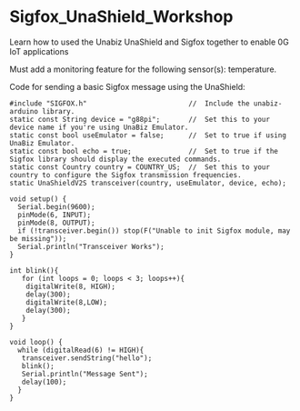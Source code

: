 # Sigfox_UnaShield_Workshop
Learn how to used the Unabiz UnaShield and Sigfox together to enable 0G IoT applications

Must add a monitoring feature for the following sensor(s): temperature.


Code for sending a basic Sigfox message using the UnaShield:

```
#include "SIGFOX.h"                         //  Include the unabiz-arduino library.
static const String device = "g88pi";       //  Set this to your device name if you're using UnaBiz Emulator.
static const bool useEmulator = false;      //  Set to true if using UnaBiz Emulator.
static const bool echo = true;              //  Set to true if the Sigfox library should display the executed commands.
static const Country country = COUNTRY_US;  //  Set this to your country to configure the Sigfox transmission frequencies.
static UnaShieldV2S transceiver(country, useEmulator, device, echo);

void setup() {
  Serial.begin(9600);
  pinMode(6, INPUT);   
  pinMode(8, OUTPUT);
  if (!transceiver.begin()) stop(F("Unable to init Sigfox module, may be missing"));
  Serial.println("Transceiver Works");
}

int blink(){
   for (int loops = 0; loops < 3; loops++){
    digitalWrite(8, HIGH);
    delay(300);
    digitalWrite(8,LOW);
    delay(300);
   }
}

void loop() {
  while (digitalRead(6) != HIGH){
   transceiver.sendString("hello");
   blink();
   Serial.println("Message Sent");
   delay(100);
  }
}
```
